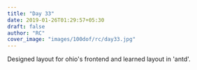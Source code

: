 ```yaml
---
title: "Day 33"
date: 2019-01-26T01:29:57+05:30
draft: false
author: "RC"
cover_image: "images/100dof/rc/day33.jpg"
---
```


Designed layout for ohio's frontend and learned layout in 'antd'.
